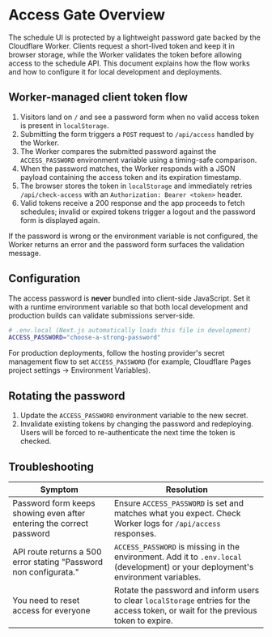 # Access Gate Overview

The schedule UI is protected by a lightweight password gate backed by the
Cloudflare Worker. Clients request a short-lived token and keep it in browser
storage, while the Worker validates the token before allowing access to the
schedule API. This document explains how the flow works and how to configure it
for local development and deployments.

## Worker-managed client token flow

1. Visitors land on `/` and see a password form when no valid access token is
   present in `localStorage`.
2. Submitting the form triggers a `POST` request to `/api/access` handled by the
   Worker.
3. The Worker compares the submitted password against the `ACCESS_PASSWORD`
   environment variable using a timing-safe comparison.
4. When the password matches, the Worker responds with a JSON payload containing
   the access token and its expiration timestamp.
5. The browser stores the token in `localStorage` and immediately retries
   `/api/check-access` with an `Authorization: Bearer <token>` header.
6. Valid tokens receive a 200 response and the app proceeds to fetch schedules;
   invalid or expired tokens trigger a logout and the password form is displayed
   again.

If the password is wrong or the environment variable is not configured, the Worker
returns an error and the password form surfaces the validation message.

## Configuration

The access password is **never** bundled into client-side JavaScript. Set it with a
runtime environment variable so that both local development and production builds can
validate submissions server-side.

```bash
# .env.local (Next.js automatically loads this file in development)
ACCESS_PASSWORD="choose-a-strong-password"
```

For production deployments, follow the hosting provider's secret management flow to
set `ACCESS_PASSWORD` (for example, Cloudflare Pages project settings → Environment
Variables).

## Rotating the password

1. Update the `ACCESS_PASSWORD` environment variable to the new secret.
2. Invalidate existing tokens by changing the password and redeploying. Users will
   be forced to re-authenticate the next time the token is checked.

## Troubleshooting

| Symptom | Resolution |
| --- | --- |
| Password form keeps showing even after entering the correct password | Ensure `ACCESS_PASSWORD` is set and matches what you expect. Check Worker logs for `/api/access` responses. |
| API route returns a 500 error stating "Password non configurata." | `ACCESS_PASSWORD` is missing in the environment. Add it to `.env.local` (development) or your deployment's environment variables. |
| You need to reset access for everyone | Rotate the password and inform users to clear `localStorage` entries for the access token, or wait for the previous token to expire. |

